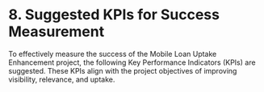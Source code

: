 # 8. Suggested KPIs for Success Measurement

To effectively measure the success of the Mobile Loan Uptake Enhancement project, the following Key Performance Indicators (KPIs) are suggested. These KPIs align with the project objectives of improving visibility, relevance, and uptake.